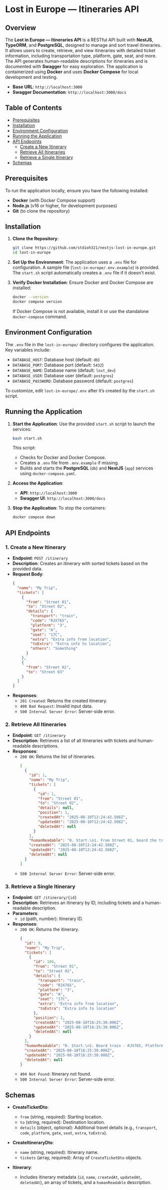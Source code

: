 # Lost in Europe — Itineraries API

## Overview

The **Lost in Europe — Itineraries API** is a RESTful API built with **NestJS**, **TypeORM**, and **PostgreSQL**, designed to manage and sort travel itineraries. It allows users to create, retrieve, and view itineraries with detailed ticket information, including transportation type, platform, gate, seat, and more. The API generates human-readable descriptions for itineraries and is documented with **Swagger** for easy exploration. The application is containerized using **Docker** and uses **Docker Compose** for local development and testing.

- **Base URL**: `http://localhost:3000`
- **Swagger Documentation**: `http://localhost:3000/docs`

## Table of Contents

- [Prerequisites](#prerequisites)
- [Installation](#installation)
- [Environment Configuration](#environment-configuration)
- [Running the Application](#running-the-application)
- [API Endpoints](#api-endpoints)
  - [Create a New Itinerary](#1-create-a-new-itinerary)
  - [Retrieve All Itineraries](#2-retrieve-all-itineraries)
  - [Retrieve a Single Itinerary](#3-retrieve-a-single-itinerary)
- [Schemas](#schemas)


## Prerequisites

To run the application locally, ensure you have the following installed:

- **Docker** (with Docker Compose support)
- **Node.js** (v16 or higher, for development purposes)
- **Git** (to clone the repository)

## Installation

1. **Clone the Repository**:
   ```bash
   git clone https://github.com/stdioh321/nestjs-lost-in-europe.git
   cd lost-in-europe
   ```

2. **Set Up the Environment**:
   The application uses a `.env` file for configuration. A sample file (`lost-in-europe/.env.example`) is provided. The `start.sh` script automatically creates a `.env` file if it doesn't exist.

3. **Verify Docker Installation**:
   Ensure Docker and Docker Compose are installed:
   ```bash
   docker --version
   docker compose version
   ```
   If Docker Compose is not available, install it or use the standalone `docker-compose` command.

## Environment Configuration

The `.env` file in the `lost-in-europe/` directory configures the application. Key variables include:

- `DATABASE_HOST`: Database host (default: `db`)
- `DATABASE_PORT`: Database port (default: `5432`)
- `DATABASE_NAME`: Database name (default: `lost_dev`)
- `DATABASE_USER`: Database user (default: `postgres`)
- `DATABASE_PASSWORD`: Database password (default: `postgres`)

To customize, edit `lost-in-europe/.env` after it’s created by the `start.sh` script.

## Running the Application

1. **Start the Application**:
   Use the provided `start.sh` script to launch the services:
   ```bash
   bash start.sh
   ```
   This script:
   - Checks for Docker and Docker Compose.
   - Creates a `.env` file from `.env.example` if missing.
   - Builds and starts the **PostgreSQL** (`db`) and **NestJS** (`app`) services using `docker-compose.yaml`.

2. **Access the Application**:
   - **API**: `http://localhost:3000`
   - **Swagger UI**: `http://localhost:3000/docs`

3. **Stop the Application**:
   To stop the containers:
   ```bash
   docker compose down
   ```

## API Endpoints

### 1. Create a New Itinerary
- **Endpoint**: `POST /itinerary`
- **Description**: Creates an itinerary with sorted tickets based on the provided data.
- **Request Body**:
  ```json
  {
    "name": "My Trip",
    "tickets": [
      {
        "from": "Street 01",
        "to": "Street 02",
        "details": {
          "transport": "train",
          "code": "RJX765",
          "platform": "3",
          "gate": "A",
          "seat": "17C",
          "extra": "Extra info from location",
          "toExtra": "Extra info to location",
          "others": "Something"
        }
      },
      {
        "from": "Street 02",
        "to": "Street 03"
      }
    ]
  }
  ```
- **Responses**:
  - `201 Created`: Returns the created itinerary.
  - `400 Bad Request`: Invalid input data.
  - `500 Internal Server Error`: Server-side error.

### 2. Retrieve All Itineraries
- **Endpoint**: `GET /itinerary`
- **Description**: Retrieves a list of all itineraries with tickets and human-readable descriptions.
- **Responses**:
  - `200 OK`: Returns the list of itineraries.
    ```json
    [
      {
        "id": 1,
        "name": "My Trip",
        "tickets": [
          {
            "id": 1,
            "from": "Street 01",
            "to": "Street 02",
            "details": null,
            "position": 1,
            "createdAt": "2025-08-10T12:24:42.508Z",
            "updatedAt": "2025-08-10T12:24:42.508Z",
            "deletedAt": null
          }
        ],
        "humanReadable": "0. Start.\n1. From Street 01, board the transport to Street 02.\n2. Last destination reached.",
        "createdAt": "2025-08-10T12:24:42.508Z",
        "updatedAt": "2025-08-10T12:24:42.508Z",
        "deletedAt": null
      }
    ]
    ```
  - `500 Internal Server Error`: Server-side error.

### 3. Retrieve a Single Itinerary
- **Endpoint**: `GET /itinerary/{id}`
- **Description**: Retrieves an itinerary by ID, including tickets and a human-readable description.
- **Parameters**:
  - `id` (path, number): Itinerary ID.
- **Responses**:
  - `200 OK`: Returns the itinerary.
    ```json
    {
      "id": 9,
      "name": "My Trip",
      "tickets": [
        {
          "id": 104,
          "from": "Street 01",
          "to": "Street 02",
          "details": {
            "transport": "train",
            "code": "RJX765",
            "platform": "3",
            "gate": "A",
            "seat": "17C",
            "extra": "Extra info from location",
            "toExtra": "Extra info to location"
          },
          "position": 1,
          "createdAt": "2025-08-10T16:25:30.006Z",
          "updatedAt": "2025-08-10T16:25:30.006Z",
          "deletedAt": null
        }
      ],
      "humanReadable": "0. Start.\n1. Board train - RJX765, Platform 3 - Gate A from Street 01 to Street 02 (Extra info to location). Seat number 17C, Extra info from location\n2. Last destination reached.",
      "createdAt": "2025-08-10T16:25:30.006Z",
      "updatedAt": "2025-08-10T16:25:30.006Z",
      "deletedAt": null
    }
    ```
  - `404 Not Found`: Itinerary not found.
  - `500 Internal Server Error`: Server-side error.

## Schemas

- **CreateTicketDto**:
  - `from` (string, required): Starting location.
  - `to` (string, required): Destination location.
  - `details` (object, optional): Additional travel details (e.g., `transport`, `code`, `platform`, `gate`, `seat`, `extra`, `toExtra`).

- **CreateItineraryDto**:
  - `name` (string, required): Itinerary name.
  - `tickets` (array, required): Array of `CreateTicketDto` objects.

- **Itinerary**:
  - Includes itinerary metadata (`id`, `name`, `createdAt`, `updatedAt`, `deletedAt`), an array of tickets, and a `humanReadable` description.
